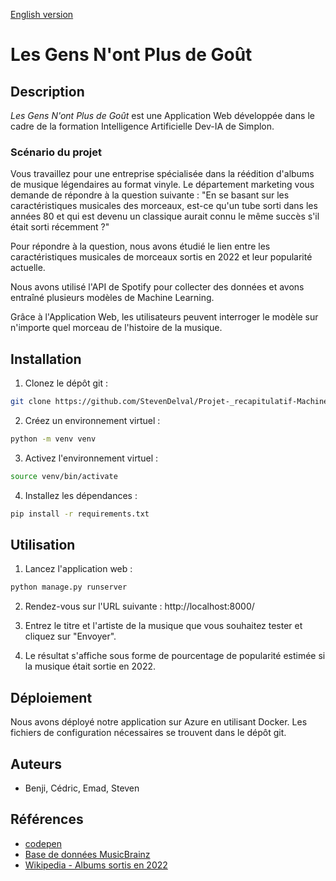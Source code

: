 [English version](README-en.md)

# Les Gens N'ont Plus de Goût
## Description
*Les Gens N'ont Plus de Goût* est une Application Web développée dans le cadre de la formation Intelligence Artificielle Dev-IA de Simplon.

### Scénario du projet

Vous travaillez pour une entreprise spécialisée dans la réédition d'albums de musique légendaires au format vinyle. Le département marketing vous demande de répondre à la question suivante : "En se basant sur les caractéristiques musicales des morceaux, est-ce qu'un tube sorti dans les années 80 et qui est devenu un classique aurait connu le même succès s'il était sorti récemment ?"

Pour répondre à la question, nous avons étudié le lien entre les caractéristiques musicales de morceaux sortis en 2022 et leur popularité actuelle.

Nous avons utilisé l'API de Spotify pour collecter des données et avons entraîné plusieurs modèles de Machine Learning.

Grâce à l'Application Web, les utilisateurs peuvent interroger le modèle sur n'importe quel morceau de l'histoire de la musique.


## Installation
1. Clonez le dépôt git :
```bash
git clone https://github.com/StevenDelval/Projet-_recapitulatif-Machine_Learning
```

2. Créez un environnement virtuel :
```bash
python -m venv venv
```

3. Activez l'environnement virtuel :
```bash
source venv/bin/activate
```

4. Installez les dépendances :
```bash
pip install -r requirements.txt
```

## Utilisation

1. Lancez l'application web :
```bash
python manage.py runserver
```

2. Rendez-vous sur l'URL suivante : http://localhost:8000/


3. Entrez le titre et l'artiste de la musique que vous souhaitez tester et cliquez sur "Envoyer".

4. Le résultat s'affiche sous forme de pourcentage de popularité estimée si la musique était sortie en 2022.

## Déploiement
Nous avons déployé notre application sur Azure en utilisant Docker. Les fichiers de configuration nécessaires se trouvent dans le dépôt git.

## Auteurs
- Benji, Cédric, Emad, Steven

## Références
- [codepen](https://codepen.io/devparth/pen/dxpKKZ)
- [Base de données MusicBrainz](https://musicbrainz.org/doc/MusicBrainz_Database)
- [Wikipedia - Albums sortis en 2022](https://en.wikipedia.org/wiki/List_of_2022_albums_(January%E2%80%93June))
